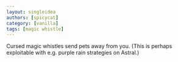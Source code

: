 ```yaml
---
layout: singleidea
authors: [spicycat]
category: [vanilla]
tags: [magic whistle]
---
```

Cursed magic whistles send pets away from you. (This is perhaps exploitable with e.g. purple rain strategies on Astral.)
